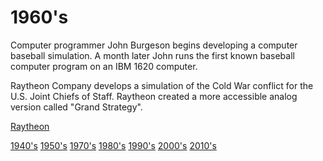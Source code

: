 # 1960's

Computer programmer John Burgeson begins developing a computer baseball simulation.  A month later John runs the first known baseball computer program on an IBM 1620 computer.

Raytheon Company develops a simulation of the Cold War conflict for the U.S. Joint Chiefs of Staff.  Raytheon created a more accessible analog version called "Grand Strategy".

[Raytheon](https://www.rtx.com/)

[1940's](1940.md)
[1950's](1950.md)
[1970's](1970.md)
[1980's](1980.md)
[1990's](1990.md)
[2000's](2000.md)
[2010's](2010.md)